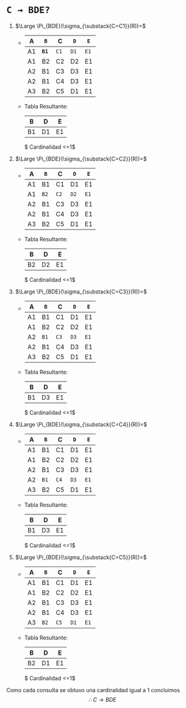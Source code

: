 # `C → BDE?`

1. $\Large \Pi_{BDE}(\sigma_{\substack{C=C1}}(R))=$

   - | A  | `B`  | C  | `D`  | `E`  |  
     |----|----|----|----|----|  
     | A1 | **`B1`** | `C1` | `D1` | `E1` |  
     | A1 | B2 | C2 | D2 | E1 |  
     | A2 | B1 | C3 | D3 | E1 |  
     | A2 | B1 | C4 | D3 | E1 |  
     | A3 | B2 | C5 | D1 | E1 |  

   - Tabla Resultante:

      | B  | D  | E  |
      |:--:|:--:|:--:|
      | B1 | D1 | E1 |

      $   Cardinalidad <=1$

1. $\Large \Pi_{BDE}(\sigma_{\substack{C=C2}}(R))=$

   - | A  | `B`  | C  | `D`  | `E`  |  
     |----|----|----|----|----|  
     | A1 | B1 | C1 | D1 | E1 |  
     | A1 | `B2` | `C2` | `D2` | `E1` |  
     | A2 | B1 | C3 | D3 | E1 |  
     | A2 | B1 | C4 | D3 | E1 |  
     | A3 | B2 | C5 | D1 | E1 |  

   - Tabla Resultante:

      | B  | D  | E  |
      |:--:|:--:|:--:|
      | B2 | D2 | E1 |

      $   Cardinalidad <=1$

1. $\Large \Pi_{BDE}(\sigma_{\substack{C=C3}}(R))=$

   - | A  | `B`  | C  | `D`  | `E`  |  
     |----|----|----|----|----|  
     | A1 | B1 | C1 | D1 | E1 |  
     | A1 | B2 | C2 | D2 | E1 |  
     | A2 | `B1` | `C3` | `D3` | `E1` |  
     | A2 | B1 | C4 | D3 | E1 |  
     | A3 | B2 | C5 | D1 | E1 |  

   - Tabla Resultante:

      | B  | D  | E  |
      |:--:|:--:|:--:|
      | B1 | D3 | E1 |

      $   Cardinalidad <=1$

1. $\Large \Pi_{BDE}(\sigma_{\substack{C=C4}}(R))=$

   - | A  | `B`  | C  | `D`  | `E`  |  
     |----|----|----|----|----|  
     | A1 | B1 | C1 | D1 | E1 |  
     | A1 | B2 | C2 | D2 | E1 |  
     | A2 | B1 | C3 | D3 | E1 |  
     | A2 | `B1` | `C4` | `D3` | `E1` |  
     | A3 | B2 | C5 | D1 | E1 |  

   - Tabla Resultante:

      | B  | D  | E  |
      |:--:|:--:|:--:|
      | B1 | D3 | E1 |

      $   Cardinalidad <=1$

1. $\Large \Pi_{BDE}(\sigma_{\substack{C=C5}}(R))=$

   - | A  | `B`  | C  | `D`  | `E`  |  
     |----|----|----|----|----|  
     | A1 | B1 | C1 | D1 | E1 |  
     | A1 | B2 | C2 | D2 | E1 |  
     | A2 | B1 | C3 | D3 | E1 |  
     | A2 | B1 | C4 | D3 | E1 |  
     | A3 | `B2` | `C5` | `D1` | `E1` |  

   - Tabla Resultante:

      | B  | D  | E  |
      |:--:|:--:|:--:|
      | B2 | D1 | E1 |

      $   Cardinalidad <=1$

Como cada consulta se obtuvo una cardinalidad igual a 1 concluimos
$$ \therefore C \rightarrow BDE $$
